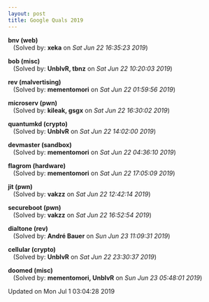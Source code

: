 ```yaml
---
layout: post
title: Google Quals 2019
---
```


<!--break-->

**bnv (web)**  
&nbsp;&nbsp;&nbsp;(Solved by: **xeka** on _Sat Jun 22 16:35:23 2019_)  
  
**bob (misc)**  
&nbsp;&nbsp;&nbsp;(Solved by: **UnblvR, tbnz** on _Sat Jun 22 10:20:03 2019_)  
  
**rev (malvertising)**  
&nbsp;&nbsp;&nbsp;(Solved by: **mementomori** on _Sat Jun 22 01:59:56 2019_)  
  
**microserv (pwn)**  
&nbsp;&nbsp;&nbsp;(Solved by: **kileak, gsgx** on _Sat Jun 22 16:30:02 2019_)  
  
**quantumkd (crypto)**  
&nbsp;&nbsp;&nbsp;(Solved by: **UnblvR** on _Sat Jun 22 14:02:00 2019_)  
  
**devmaster (sandbox)**  
&nbsp;&nbsp;&nbsp;(Solved by: **mementomori** on _Sat Jun 22 04:36:10 2019_)  
  
**flagrom (hardware)**  
&nbsp;&nbsp;&nbsp;(Solved by: **mementomori** on _Sat Jun 22 17:05:09 2019_)  
  
**jit (pwn)**  
&nbsp;&nbsp;&nbsp;(Solved by: **vakzz** on _Sat Jun 22 12:42:14 2019_)  
  
**secureboot (pwn)**  
&nbsp;&nbsp;&nbsp;(Solved by: **vakzz** on _Sat Jun 22 16:52:54 2019_)  
  
**dialtone (rev)**  
&nbsp;&nbsp;&nbsp;(Solved by: **André Bauer** on _Sun Jun 23 11:09:31 2019_)  
  
**cellular (crypto)**  
&nbsp;&nbsp;&nbsp;(Solved by: **UnblvR** on _Sat Jun 22 23:30:37 2019_)  
  
**doomed (misc)**  
&nbsp;&nbsp;&nbsp;(Solved by: **mementomori, UnblvR** on _Sun Jun 23 05:48:01 2019_)  
  


Updated on Mon Jul  1 03:04:28 2019
